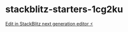 # stackblitz-starters-1cg2ku

[Edit in StackBlitz next generation editor ⚡️](https://stackblitz.com/~/github.com/roier/stackblitz-starters-1cg2ku)